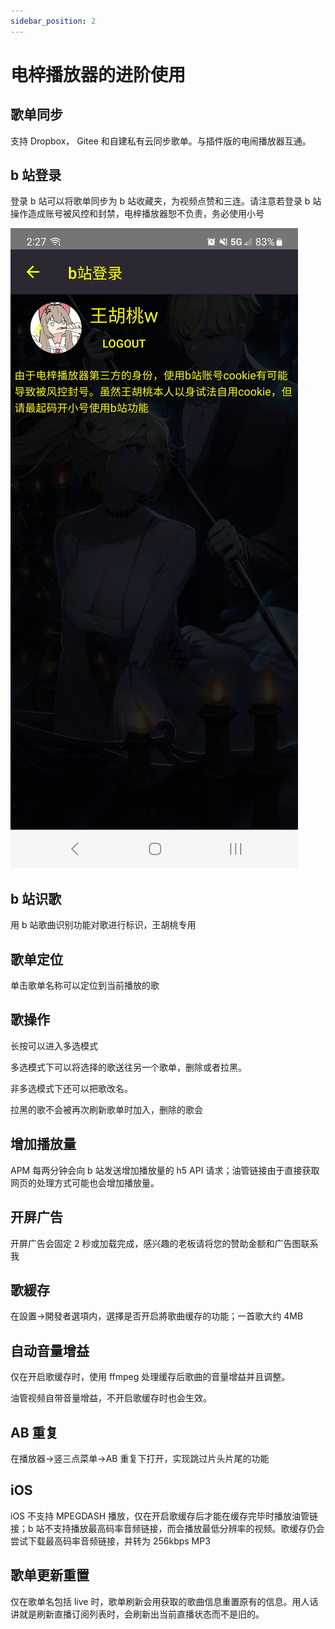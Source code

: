 ```yaml
---
sidebar_position: 2
---
```


# 电梓播放器的进阶使用

## 歌单同步

支持 Dropbox， Gitee 和自建私有云同步歌单。与插件版的电闹播放器互通。

## b 站登录

登录 b 站可以将歌单同步为 b 站收藏夹，为视频点赞和三连。请注意若登录 b 站操作造成账号被风控和封禁，电梓播放器恕不负责，务必使用小号

![Example banner](./images/Screenshot_20230606_142738_APM.jpg)

## b 站识歌

用 b 站歌曲识别功能对歌进行标识，王胡桃专用

## 歌单定位

单击歌单名称可以定位到当前播放的歌

## 歌操作

长按可以进入多选模式

多选模式下可以将选择的歌送往另一个歌单，删除或者拉黑。

非多选模式下还可以把歌改名。

拉黑的歌不会被再次刷新歌单时加入，删除的歌会

## 增加播放量

APM 每两分钟会向 b 站发送增加播放量的 h5 API 请求；油管链接由于直接获取网页的处理方式可能也会增加播放量。

## 开屏广告

开屏广告会固定 2 秒或加载完成，感兴趣的老板请将您的赞助金额和广告图联系我

## 歌緩存

在設置->開發者選項内，選擇是否开启將歌曲缓存的功能；一首歌大约 4MB

## 自动音量增益

仅在开启歌缓存时，使用 ffmpeg 处理缓存后歌曲的音量增益并且调整。

油管视频自带音量增益，不开启歌缓存时也会生效。

## AB 重复

在播放器->竖三点菜单->AB 重复下打开，实现跳过片头片尾的功能

## iOS

iOS 不支持 MPEGDASH 播放，仅在开启歌缓存后才能在缓存完毕时播放油管链接；b 站不支持播放最高码率音频链接，而会播放最低分辨率的视频。歌缓存仍会尝试下载最高码率音频链接，并转为 256kbps MP3

## 歌单更新重置

仅在歌单名包括 live 时，歌单刷新会用获取的歌曲信息重置原有的信息。用人话讲就是刷新直播订阅列表时，会刷新出当前直播状态而不是旧的。
